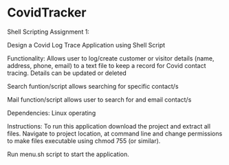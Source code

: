 # CovidTracker
Shell Scripting Assignment 1: 

Design a Covid Log Trace Application using Shell Script

Functionality: 
Allows user to log/create customer or visitor details (name, address, phone, email) to a text file to keep a record for Covid contact tracing.
Details can be updated or deleted

Search funtion/script allows searching for specific contact/s 

Mail function/script allows user to search for and email contact/s

Dependencies: 
Linux operating

Instructions:
To run this application download the project and extract all files. Navigate to project location, at command line and change permissions to make files executable
using chmod 755 (or similar).

Run menu.sh script to start the application.


